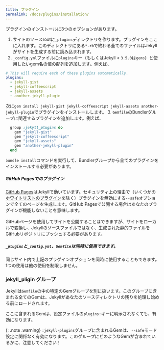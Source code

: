```yaml
---
title: プラグイン
permalink: /docs/plugins/installation/
---
```

<!-- ---
title: Plugins
permalink: /docs/plugins/installation/
--- -->

プラグインのインストールに3つのオプションがあります。

<!-- You have 3 options for installing plugins: -->

1. サイトのソースrootに`_plugins`ディレクトリを作ります。プラグインをここに入れます。このディレクトリにある`*.rb`で終わる全てのファイルはJekyllがサイトを生成する前に読み込まれます。
2. `_config.yml`ファイルに`plugins`キー（もしくはJekyll < `3.5.0`は`gems`）と使用したいgem名の値の配列を追加します。例えば、

  ```yaml
  # This will require each of these plugins automatically.
  plugins:
    - jekyll-gist
    - jekyll-coffeescript
    - jekyll-assets
    - another-jekyll-plugin
  ```

   次に`gem install jekyll-gist jekyll-coffeescript jekyll-assets another-jekyll-plugin`でプラグインをインストールします。
3.  `Gemfile`のBundlerグループに関連するプラグインを追加します。例えば、

  ```ruby
    group :jekyll_plugins do
      gem "jekyll-gist"
      gem "jekyll-coffeescript"
      gem "jekyll-assets"
      gem "another-jekyll-plugin"
    end
   ```

   `bundle install`コマンドを実行して、Bundlerグループから全てのプラグインをインストールする必要があります。

<!-- 1. In your site source root, make a `_plugins` directory. Place your plugins
   here. Any file ending in `*.rb` inside this directory will be loaded before
   Jekyll generates your site.

2. In your `_config.yml` file, add a new array with the key `plugins` (or `gems` for Jekyll < `3.5.0`) and the
   values of the gem names of the plugins you'd like to use. An example:

   ```yaml
   # This will require each of these plugins automatically.
   plugins:
     - jekyll-gist
     - jekyll-coffeescript
     - jekyll-assets
     - another-jekyll-plugin
   ```

   Then install your plugins using `gem install jekyll-gist jekyll-coffeescript jekyll-assets another-jekyll-plugin`

3. Add the relevant plugins to a Bundler group in your `Gemfile`. An
   example:

   ```ruby
    group :jekyll_plugins do
      gem "jekyll-gist"
      gem "jekyll-coffeescript"
      gem "jekyll-assets"
      gem "another-jekyll-plugin"
    end
   ```

   Now you need to install all plugins from your Bundler group by running single command `bundle install`. -->

<div class="note info">
  <h5>GitHub Pagesでのプラグイン</h5>
  <!-- <h5>Plugins on GitHub Pages</h5> -->
  <p>
    <a href="https://pages.github.com/" target="_blank">GitHub Pages</a>はJekyllで動いています。セキュリティ上の理由で（いくつかの<a href="https://pages.github.com/versions" target="_blank">ホワイトリストのプラグイン</a>を除く）プラグインを無効にする<code>--safe</code>オプションで全てのページを生成します。GitHub Pagesで公開する場合はあなたのプラグインが機能しないことを意味します。<br /><br />
    GitHubページを使用してサイトを公開することはできますが、サイトをローカルで変換し、Jekyllのソースファイルではなく、生成された静的ファイルをGitHubリポジトリにプッシュする必要があります。
  </p>
  <!-- <p>
    <a href="https://pages.github.com/">GitHub Pages</a> is powered by Jekyll.
    All Pages sites are generated using the <code>--safe</code> option
    to disable plugins (with the exception of some
    <a href="https://pages.github.com/versions">whitelisted plugins</a>) for
    security reasons. Unfortunately, this means
    your plugins won’t work if you’re deploying to GitHub Pages.<br><br>
    You can still use GitHub Pages to publish your site, but you’ll need to
    convert the site locally and push the generated static files to your GitHub
    repository instead of the Jekyll source files.
  </p> -->
</div>

<div class="note">
  <h5>
    <code>_plugins</code>と<code>_config.yml</code>、<code>Gemfile</code>は同時に使用できます。
  </h5>
  <!-- <h5>
    <code>_plugins</code>, <code>_config.yml</code> and <code>Gemfile</code>
    can be used simultaneously
  </h5> -->
  <p>
    同じサイト内で上記のプラグインオプションを同時に使用することもできます。1つの使用は他の使用を制限しません。
  </p>
  <!-- <p>
    You may use any of the aforementioned plugin options simultaneously in the
    same site if you so choose. Use of one does not restrict the use of the
    others.
  </p> -->
</div>

### jekyll_pligin グループ
<!-- ### The jekyll_plugins group -->

Jekyllは`Gemfile`の中の特定のGemグループを別に扱います。このグループに含まれる全てのGemは、Jekyllがあなたのソースディレクトリの残りを処理し始める前にロードされます。

<!-- Jekyll gives this particular group of gems in your `Gemfile` a different
treatment. Any gem included in this group is loaded before Jekyll starts
processing the rest of your source directory. -->

ここに含まれるGemは、設定ファイルの`plugins:`キーに明示されなくても、有効になります。

<!-- A gem included here will be activated even if its not explicitly listed under
the `plugins:` key in your site's config file. -->

{: .note .warning}
<code>:jekyll-plugins</code>グループに含まれるGemは、<code>--safe</code>モード設定に関係なく有効になります。このグループにどのようなGemが含まれているかに、注意してください！

<!-- {: .note .warning}
Gems included in the <code>:jekyll-plugins</code> group are activated
regardless of the <code>--safe</code> mode setting. Be aware of which
gems are included under this group! -->